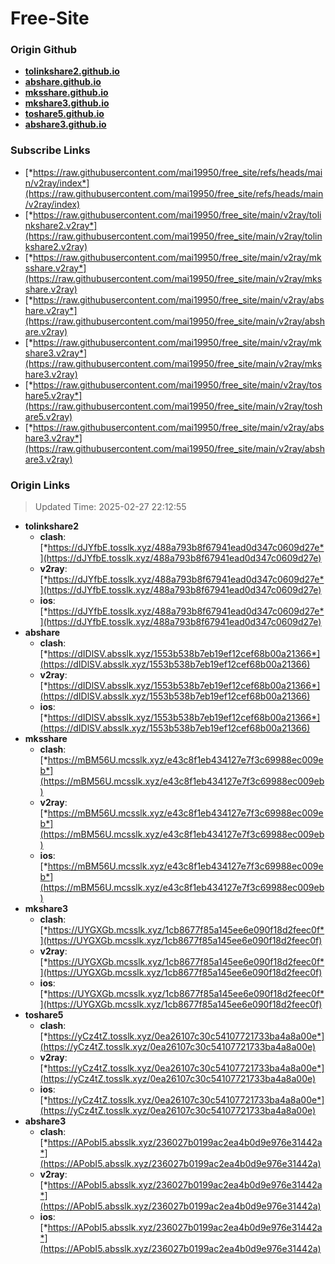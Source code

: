 # Free-Site

### Origin Github

- [**tolinkshare2.github.io**](https://github.com/tolinkshare2/tolinkshare2.github.io)
- [**abshare.github.io**](https://github.com/abshare/abshare.github.io)
- [**mksshare.github.io**](https://github.com/mksshare/mksshare.github.io)
- [**mkshare3.github.io**](https://github.com/mkshare3/mkshare3.github.io)
- [**toshare5.github.io**](https://github.com/toshare5/toshare5.github.io)
- [**abshare3.github.io**](https://github.com/abshare3/abshare3.github.io)

### Subscribe Links

- [*https://raw.githubusercontent.com/mai19950/free_site/refs/heads/main/v2ray/index*](https://raw.githubusercontent.com/mai19950/free_site/refs/heads/main/v2ray/index)
- [*https://raw.githubusercontent.com/mai19950/free_site/main/v2ray/tolinkshare2.v2ray*](https://raw.githubusercontent.com/mai19950/free_site/main/v2ray/tolinkshare2.v2ray)
- [*https://raw.githubusercontent.com/mai19950/free_site/main/v2ray/mksshare.v2ray*](https://raw.githubusercontent.com/mai19950/free_site/main/v2ray/mksshare.v2ray)
- [*https://raw.githubusercontent.com/mai19950/free_site/main/v2ray/abshare.v2ray*](https://raw.githubusercontent.com/mai19950/free_site/main/v2ray/abshare.v2ray)
- [*https://raw.githubusercontent.com/mai19950/free_site/main/v2ray/mkshare3.v2ray*](https://raw.githubusercontent.com/mai19950/free_site/main/v2ray/mkshare3.v2ray)
- [*https://raw.githubusercontent.com/mai19950/free_site/main/v2ray/toshare5.v2ray*](https://raw.githubusercontent.com/mai19950/free_site/main/v2ray/toshare5.v2ray)
- [*https://raw.githubusercontent.com/mai19950/free_site/main/v2ray/abshare3.v2ray*](https://raw.githubusercontent.com/mai19950/free_site/main/v2ray/abshare3.v2ray)

### Origin Links

> Updated Time: 2025-02-27 22:12:55

- **tolinkshare2**
  - **clash**: [*https://dJYfbE.tosslk.xyz/488a793b8f67941ead0d347c0609d27e*](https://dJYfbE.tosslk.xyz/488a793b8f67941ead0d347c0609d27e)
  - **v2ray**: [*https://dJYfbE.tosslk.xyz/488a793b8f67941ead0d347c0609d27e*](https://dJYfbE.tosslk.xyz/488a793b8f67941ead0d347c0609d27e)
  - **ios**: [*https://dJYfbE.tosslk.xyz/488a793b8f67941ead0d347c0609d27e*](https://dJYfbE.tosslk.xyz/488a793b8f67941ead0d347c0609d27e)
- **abshare**
  - **clash**: [*https://dIDlSV.absslk.xyz/1553b538b7eb19ef12cef68b00a21366*](https://dIDlSV.absslk.xyz/1553b538b7eb19ef12cef68b00a21366)
  - **v2ray**: [*https://dIDlSV.absslk.xyz/1553b538b7eb19ef12cef68b00a21366*](https://dIDlSV.absslk.xyz/1553b538b7eb19ef12cef68b00a21366)
  - **ios**: [*https://dIDlSV.absslk.xyz/1553b538b7eb19ef12cef68b00a21366*](https://dIDlSV.absslk.xyz/1553b538b7eb19ef12cef68b00a21366)
- **mksshare**
  - **clash**: [*https://mBM56U.mcsslk.xyz/e43c8f1eb434127e7f3c69988ec009eb*](https://mBM56U.mcsslk.xyz/e43c8f1eb434127e7f3c69988ec009eb)
  - **v2ray**: [*https://mBM56U.mcsslk.xyz/e43c8f1eb434127e7f3c69988ec009eb*](https://mBM56U.mcsslk.xyz/e43c8f1eb434127e7f3c69988ec009eb)
  - **ios**: [*https://mBM56U.mcsslk.xyz/e43c8f1eb434127e7f3c69988ec009eb*](https://mBM56U.mcsslk.xyz/e43c8f1eb434127e7f3c69988ec009eb)
- **mkshare3**
  - **clash**: [*https://UYGXGb.mcsslk.xyz/1cb8677f85a145ee6e090f18d2feec0f*](https://UYGXGb.mcsslk.xyz/1cb8677f85a145ee6e090f18d2feec0f)
  - **v2ray**: [*https://UYGXGb.mcsslk.xyz/1cb8677f85a145ee6e090f18d2feec0f*](https://UYGXGb.mcsslk.xyz/1cb8677f85a145ee6e090f18d2feec0f)
  - **ios**: [*https://UYGXGb.mcsslk.xyz/1cb8677f85a145ee6e090f18d2feec0f*](https://UYGXGb.mcsslk.xyz/1cb8677f85a145ee6e090f18d2feec0f)
- **toshare5**
  - **clash**: [*https://yCz4tZ.tosslk.xyz/0ea26107c30c54107721733ba4a8a00e*](https://yCz4tZ.tosslk.xyz/0ea26107c30c54107721733ba4a8a00e)
  - **v2ray**: [*https://yCz4tZ.tosslk.xyz/0ea26107c30c54107721733ba4a8a00e*](https://yCz4tZ.tosslk.xyz/0ea26107c30c54107721733ba4a8a00e)
  - **ios**: [*https://yCz4tZ.tosslk.xyz/0ea26107c30c54107721733ba4a8a00e*](https://yCz4tZ.tosslk.xyz/0ea26107c30c54107721733ba4a8a00e)
- **abshare3**
  - **clash**: [*https://APobI5.absslk.xyz/236027b0199ac2ea4b0d9e976e31442a*](https://APobI5.absslk.xyz/236027b0199ac2ea4b0d9e976e31442a)
  - **v2ray**: [*https://APobI5.absslk.xyz/236027b0199ac2ea4b0d9e976e31442a*](https://APobI5.absslk.xyz/236027b0199ac2ea4b0d9e976e31442a)
  - **ios**: [*https://APobI5.absslk.xyz/236027b0199ac2ea4b0d9e976e31442a*](https://APobI5.absslk.xyz/236027b0199ac2ea4b0d9e976e31442a)
